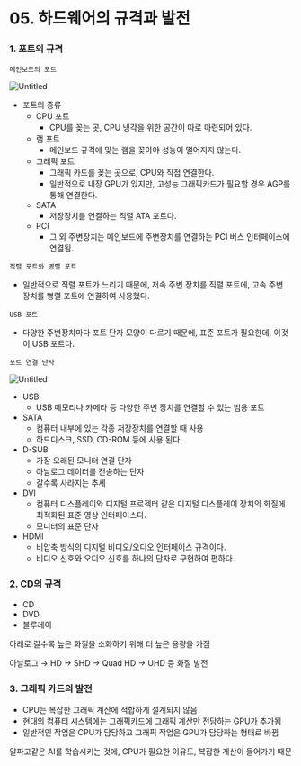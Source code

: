 # 05. 하드웨어의 규격과 발전

### 1. 포트의 규격

`메인보드의 포트`

![Untitled](https://prod-files-secure.s3.us-west-2.amazonaws.com/97b0a30a-7067-4d35-bb63-7f2fabc35aa6/74f75e1e-8021-49e9-b8a3-754c43eb0d2e/Untitled.png)

- 포트의 종류
  - CPU 포트
    - CPU를 꽂는 곳, CPU 냉각을 위한 공간이 따로 마련되어 있다.
  - 램 포트
    - 메인보드 규격에 맞는 램을 꽂아야 성능이 떨어지지 않는다.
  - 그래픽 포트
    - 그래픽 카드를 꽂는 곳으로, CPU와 직접 연결한다.
    - 일반적으로 내장 GPU가 있지만, 고성능 그래픽카드가 필요할 경우 AGP를 통해 연결한다.
  - SATA
    - 저장장치를 연결하는 직렬 ATA 포트다.
  - PCI
    - 그 외 주변장치는 메인보드에 주변장치를 연결하는 PCI 버스 인터페이스에 연결됨.

`직렬 포트와 병렬 포트`

- 일반적으로 직렬 포트가 느리기 때문에, 저속 주변 장치를 직렬 포트에, 고속 주변 장치를 병렬 포트에 연결하여 사용했다.

`USB 포트`

- 다양한 주변장치마다 포트 단자 모양이 다르기 때문에, 표준 포트가 필요한데, 이것이 USB 포트다.

`포트 연결 단자`

![Untitled](https://prod-files-secure.s3.us-west-2.amazonaws.com/97b0a30a-7067-4d35-bb63-7f2fabc35aa6/10a50f8e-089e-4009-a46a-a294a5e2c091/Untitled.png)

- USB
  - USB 메모리나 카메라 등 다양한 주변 장치를 연결할 수 있는 범용 포트
- SATA
  - 컴퓨터 내부에 있는 각종 저장장치를 연결할 때 사용
  - 하드디스크, SSD, CD-ROM 등에 사용 된다.
- D-SUB
  - 가장 오래된 모니터 연결 단자
  - 아날로그 데이터를 전송하는 단자
  - 갈수록 사라지는 추세
- DVI
  - 컴퓨터 디스플레이와 디지털 프로젝터 같은 디지털 디스플레이 장치의 화질에 최적화된 표준 영상 인터페이스다.
  - 모니터의 표준 단자
- HDMI
  - 비압축 방식의 디지털 비디오/오디오 인터페이스 규격이다.
  - 비디오 신호와 오디오 신호를 하나의 단자로 구현하여 편하다.

### 2. CD의 규격

- CD
- DVD
- 블루레이

아래로 갈수록 높은 화질을 소화하기 위해 더 높은 용량을 가짐

아날로그 → HD → SHD → Quad HD → UHD 등 화질 발전

### 3. 그래픽 카드의 발전

- CPU는 복잡한 그래픽 계산에 적합하게 설계되지 않음
- 현대의 컴퓨터 시스템에는 그래픽카드에 그래픽 계산만 전담하는 GPU가 추가됨
- 일반적인 작업은 CPU가 담당하고 그래픽 작업은 GPU가 담당하는 형태로 바뀜

알파고같은 AI를 학습시키는 것에, GPU가 필요한 이유도, 복잡한 계산이 들어가기 때문
